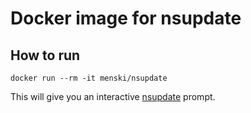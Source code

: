 # Docker image for nsupdate

## How to run

```
docker run --rm -it menski/nsupdate
```

This will give you an interactive [nsupdate] prompt.

[nsupdate]: http://manpages.ubuntu.com/manpages/trusty/en/man1/nsupdate.1.html
